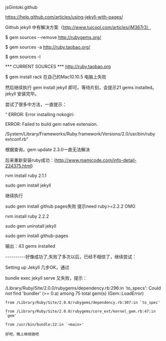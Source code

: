 jsGintoki.github

https://help.github.com/articles/using-jekyll-with-pages/


 Github jekyll 中有解决方案（http://www.tuicool.com/articles/jM367r3）
 

$ gem sources --remove http://rubygems.org/

$ gem sources -a http://ruby.taobao.org/

$ gem sources -l

*** CURRENT SOURCES ***
http://ruby.taobao.org    

$ gem install rack   在自己的Mac10.10.5 电脑上失败

然后继续执行 gem install jekyll 即可。等待片刻，会提示21 gems installed。jekyll 安装完毕。

尝试了很多中方法，一直提示：

“
ERROR: Error installing nokogiri:

ERROR: Failed to build gem native extension.

/System/Library/Frameworks/Ruby.framework/Versions/2.0/usr/bin/ruby extconf.rb”

根据查询，gem update 2.3.0一直无法解决

后来重新安装ruby成功：(http://www.mamicode.com/info-detail-224375.html)

rvm install ruby 2.1.1

 sudo gem install jekyll
 
 继续执行 
 
 sudo gem install github pages失败 提示need ruby>=2.2.2 OMG
 
 rvm install ruby 2.2.2
 
 sudo gem uninstall jekyll
 
 sudo gem install github-pages

 输出：43 gems installed
 
----------好像成功了,失败了多次以后，已经不相信了，继续尝试：

Setting up Jekyll 几步OK，通过

bundle exec jekyll serve 又失败，提示：

/Library/Ruby/Site/2.0.0/rubygems/dependency.rb:296:in `to_specs': Could not find 'bundler' (>= 0.a) among 75 total gem(s) (Gem::LoadError)

	from /Library/Ruby/Site/2.0.0/rubygems/dependency.rb:307:in `to_spec'
	
	from /Library/Ruby/Site/2.0.0/rubygems/core_ext/kernel_gem.rb:47:in `gem'
	
	from /usr/bin/bundle:22:in `<main>'
	
	好吧，晚上继续搞吧




